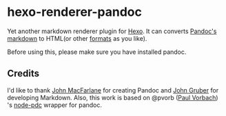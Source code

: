 hexo-renderer-pandoc
=====

Yet another markdown renderer plugin for [Hexo](http://zespia.tw/hexo). It can converts [Pandoc's markdown](http://johnmacfarlane.net/pandoc/) to HTML(or other [formats](http://johnmacfarlane.net/pandoc/index.html) as you like).

Before using this, please make sure you have installed pandoc.

## Credits ##

I'd like to thank [John MacFarlane](http://johnmacfarlane.net/) for creating Pandoc and [John Gruber](http://daringfireball.net/) for developing Markdown. Also, this work is based on @pvorb ([Paul Vorbach](https://github.com/pvorb/)) 's [node-pdc](https://github.com/pvorb/node-pdc) wrapper for pandoc.
